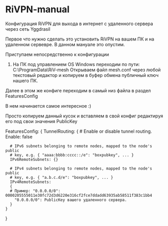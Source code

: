 # RiVPN-manual

Конфигурация RiVPN для выхода в интернет с удаленного сервера через сеть Yggdrasil

Первое что нужно сделать это установить RiVPN на вашем ПК и на удаленном сервевре. В данном мануале это опустим.

Приступаем непосредственно к конфигурации

1. На ПК под управлением OS Windows переходим по пути: C:\ProgramData\RiV-mesh
Открываем файл mesh.conf через любой текстовый редактор и копируем в буфер обмена публичный ключ нашего ПК.

Далее в этом же конфиге переходим в самый низ файла в раздел FeaturesConfig

В нем начинается самое интересное :)

Просто копируем данный кусок и вставляем в свой конфиг редактируя его под свои значения PublicKey

FeaturesConfig:
  {
    TunnelRouting:
    {
      # Enable or disable tunnel routing.
      Enable: false

      # IPv6 subnets belonging to remote nodes, mapped to the node's public
      # key, e.g. { "aaaa:bbbb:cccc::/e": "boxpubkey", ... }
      IPv6RemoteSubnets: {}

      # IPv4 subnets belonging to remote nodes, mapped to the node's public
      # key, e.g. { "a.b.c.d/e": "boxpubkey", ... }
      IPv4RemoteSubnets:
      {
      # Пример: "0.0.0.0/0": 0000205555011e30fc72d3d6220e316cf2fce7ddadd63935ab58511f383c1bb4
        "0.0.0.0/0": PublicKey вашего удаленного сервера. 
      }
    }
  }
